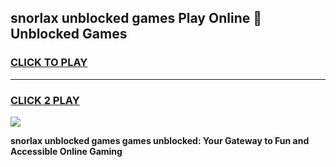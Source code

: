 
## snorlax unblocked games Play Online 👋 Unblocked Games
<h3>
<a href="https://premium.freeplayer.one?title=snorlax_unblocked_games&ref=19F">CLICK TO PLAY</a></h3>
<hr>

<h3>
<a href="https://premium.freeplayer.one?title=snorlax_unblocked_games&ref=19F">CLICK 2 PLAY</a>
  
</h3>

<a href="https://premium.freeplayer.one?title=snorlax_unblocked_games&ref=19F"><img src="https://clearcache.store/games.png"></a>


**snorlax unblocked games games unblocked: Your Gateway to Fun and Accessible Online Gaming**
